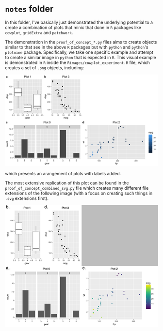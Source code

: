 # `notes` folder

In this folder, I've basically just demonstrated the underlying potential to
a create a combination of plots that minic that done in `R` packages like
`cowplot`, `gridExtra` and `patchwork`.

The demonstration in the `proof_of_concept_*.py` files aims to create objects
similar to that see in the above `R` packages but with `python` and `python`'s
`plotnine` package. Specifically, we take one specific example and attempt to
create a similar image in `python` that is expected in `R`. This visual example
is demonstrated in `R` inside the `Rimages/cowplot_experiment.R` file, which
creates a set of `.png` objects, including:

![](Rimages/each_labeled.png)

which presents an arangement of plots with labels added.


The most extensive replication of this plot can be found in the
`proof_of_concept_combined_svg.py` file which creates many different file
extensions of the following image (with a focus on creating such things in
`.svg` extensions first).

![](size_correction_and_text.png)

